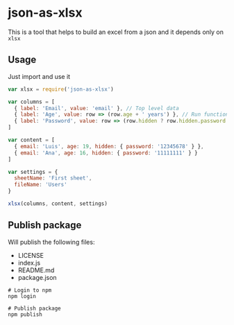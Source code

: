 # json-as-xlsx

This is a tool that helps to build an excel from a json and it depends only on `xlsx`

## Usage

Just import and use it

```js
var xlsx = require('json-as-xlsx')

var columns = [
  { label: 'Email', value: 'email' }, // Top level data
  { label: 'Age', value: row => (row.age + ' years') }, // Run functions
  { label: 'Password', value: row => (row.hidden ? row.hidden.password : '') }, // Deep props
]

var content = [
  { email: 'Luis', age: 19, hidden: { password: '12345678' } },
  { email: 'Ana', age: 16, hidden: { password: '11111111' } }
]

var settings = {
  sheetName: 'First sheet',
  fileName: 'Users'
}

xlsx(columns, content, settings)
```

## Publish package

Will publish the following files:
* LICENSE
* index.js
* README.md
* package.json

```shell
# Login to npm
npm login

# Publish package
npm publish
```
